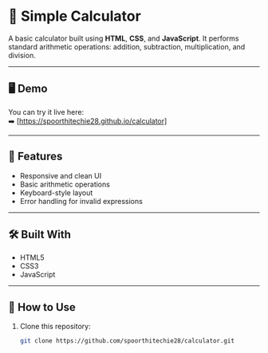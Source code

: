 # 🔢 Simple Calculator

A basic calculator built using **HTML**, **CSS**, and **JavaScript**. It performs standard arithmetic operations: addition, subtraction, multiplication, and division.

---

## 🖥️ Demo

You can try it live here:  
➡️ [https://spoorthitechie28.github.io/calculator] 


---

## 🚀 Features

- Responsive and clean UI
- Basic arithmetic operations
- Keyboard-style layout
- Error handling for invalid expressions

---

## 🛠️ Built With

- HTML5
- CSS3
- JavaScript

---

## 📂 How to Use

1. Clone this repository:
   ```bash
   git clone https://github.com/spoorthitechie28/calculator.git

